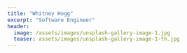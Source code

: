 ```yaml
---
title: "Whitney Hogg"
excerpt: "Software Engineer"
header:
  image: /assets/images/unsplash-gallery-image-1.jpg
  teaser: assets/images/unsplash-gallery-image-1-th.jpg
---
```

